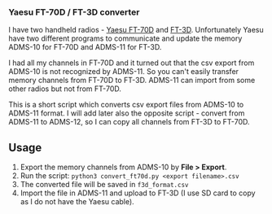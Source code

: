 ### Yaesu FT-70D / FT-3D converter

I have two handheld radios - [Yaesu FT-70D](https://www.yaesu.com/indexVS.cfm?cmd=DisplayProducts&ProdCatID=111&encProdID=7CDB93B02164B1FB036530FBD7D37F1A&DivisionID=65&isArchived=0) and [FT-3D](https://www.yaesu.com/indexVS.cfm?cmd=DisplayProducts&ProdCatID=111&encProdID=84807B1262BFED6AC816544D94D310E3&DivisionID=65&isArchived=0). Unfortunately Yaesu have two different programs to communicate and update the memory ADMS-10 for FT-70D and ADMS-11 for FT-3D.

I had all my channels in FT-70D and it turned out that the csv export from ADMS-10 is not recognized by ADMS-11. So you can't easily transfer memory channels from FT-70D to FT-3D. ADMS-11 can import from some other radios but not from FT-70D.

This is a short script which converts csv export files from ADMS-10 to ADMS-11 format. I will add later also the opposite script - convert from ADMS-11 to ADMS-12, so I can copy all channels from FT-3D to FT-70D.

## Usage
1. Export the memory channels from ADMS-10 by **File > Export**.
2. Run the script: `python3 convert_ft70d.py <export filename>.csv`
3. The converted file will be saved in `f3d_format.csv`
4. Import the file in ADMS-11 and upload to FT-3D (I use SD card to copy as I do not have the Yaesu cable).